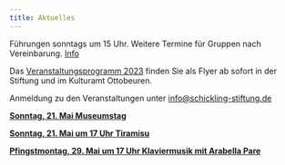 ```yaml
---
title: Aktuelles
---
```

Führungen sonntags um 15 Uhr.
Weitere Termine für Gruppen nach Vereinbarung. [Info](/fuehrungen/)
  
Das [Veranstaltungsprogramm 2023](/veranstaltungen/2023/) finden Sie als Flyer ab sofort in der Stiftung und im Kulturamt Ottobeuren.
  
Anmeldung zu den Veranstaltungen unter     info@schickling-stiftung.de



[**Sonntag, 21. Mai Museumstag**](/veranstaltungen/2023/museumstag/)
  
[**Sonntag, 21. Mai um 17 Uhr Tiramisu**](/veranstaltungen/2023/museumstag/)

[**Pfingstmontag, 29. Mai um 17 Uhr Klaviermusik mit Arabella Pare**](/veranstaltungen/2023/pfingstmontag/)
